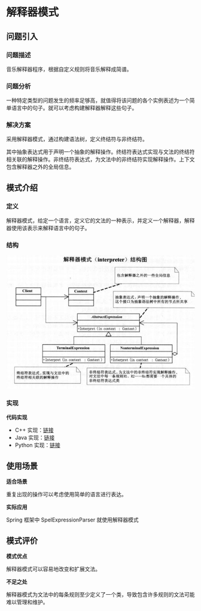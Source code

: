 # 解释器模式

## 问题引入

### 问题描述

音乐解释器程序，根据自定义规则将音乐解释成简谱。

### 问题分析

一种特定类型的问题发生的频率足够高，就值得将该问题的各个实例表述为一个简单语言中的句子。就可以考虑构建解释器解释这些句子。

### 解决方案

采用解释器模式，通过构建语法树，定义终结符与非终结符。

其中抽象表达式用于声明一个抽象的解释操作。终结符表达式实现与文法的终结符相关联的解释操作。非终结符表达式，为文法中的非终结符实现解释操作。上下文包含解释器之外的全局信息。

## 模式介绍

### **定义**

解释器模式，给定一个语言，定义它的文法的一种表示，并定义一个解释器，解释器使用该表示来解释语言中的句子。

### **结构**

![image-20221017164911912](img/interpreter/interpreter.jpg)

### 实现

**代码实现**

- C++ 实现：[链接](https://github.com/datawhalechina/sweetalk-design-pattern/src/design_patterns/cpp/interpreter)
- Java 实现：[链接](https://github.com/datawhalechina/sweetalk-design-pattern/src/design_patterns/java/interpreter)
- Python 实现：[链接](https://github.com/datawhalechina/sweetalk-design-pattern/src/design_patterns/python/interpreter)

## 使用场景

**适合场景**

重复出现的操作可以考虑使用简单的语言进行表达。

**实际应用**

Spring 框架中 SpelExpressionParser 就使用解释器模式

## 模式评价

**模式优点**

解释器模式可以容易地改变和扩展文法。

**不足之处**

解释器模式为文法中的每条规则至少定义了一个类，导致包含许多规则的文法可能难以管理和维护。